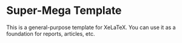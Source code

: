 # Super-Mega Template

This is a general-purpose template for XeLaTeX. 
You can use it as a foundation for reports, articles, etc.
